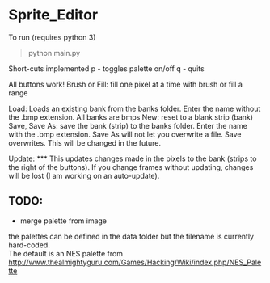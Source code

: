 # Sprite_Editor

To run (requires python 3)
>python main.py



Short-cuts implemented
p - toggles palette on/off
q - quits

All buttons work!
Brush or Fill: fill one pixel at a time with brush or fill a range

Load: Loads an existing bank from the banks folder.  Enter the name without the .bmp extension.  All banks are bmps
New: reset to a blank strip (bank)
Save, Save As: save the bank (strip) to the banks folder.  Enter the name with the .bmp extension.  Save As will not let you overwrite a file.  Save overwrites.  This will be changed in the future.

Update: *** This updates changes made in the pixels to the bank (strips to the right of the buttons).  If you change frames without updating, changes will be lost (I am working on an auto-update). 

## TODO:
- merge palette from image 

the palettes can be defined in the data folder but the filename is currently hard-coded.  
The default is an NES palette from http://www.thealmightyguru.com/Games/Hacking/Wiki/index.php/NES_Palette